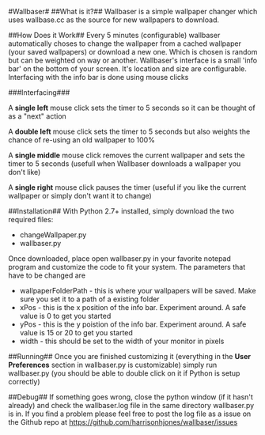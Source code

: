 #Wallbaser#
##What is it?##
Wallbaser is a simple wallpaper changer which uses wallbase.cc as the source for new wallpapers to download. 

##How Does it Work##
Every 5 minutes (configurable) wallbaser automatically choses to change the wallpaper from a cached wallpaper (your saved wallpapers) or download a new one. Which is chosen is random but can be weighted on way or another. Wallbaser's interface is a small 'info bar' on the bottom of your screen. It's location and size are configurable. Interfacing with the info bar is done using mouse clicks

###Interfacing###

A **single left** mouse click sets the timer to 5 seconds so it can be thought of as a "next" action

A **double left** mouse click sets the timer to 5 seconds but also weights the chance of re-using an old wallpaper to 100%

A **single middle** mouse click removes the current wallpaper and sets the timer to 5 seconds (usefull when Wallbaser downloads a wallpaper you don't like)

A **single right** mouse click pauses the timer (useful if you like the current wallpaper or simply don't want it to change)

##Installation##
With Python 2.7+ installed, simply download the two required files:

* changeWallpaper.py
* wallbaser.py

Once downloaded, place open wallbaser.py in your favorite notepad program and customize the code to fit your system. The parameters that have to be changed are

* wallpaperFolderPath - this is where your wallpapers will be saved. Make sure you set it to a path of a existing folder
* xPos - this is the x position of the info bar. Experiment around. A safe value is 0 to get you started
* yPos - this is the y poistion of the info bar. Experiment around. A safe value is 15 or 20 to get you started
* width - this should be set to the width of your monitor in pixels

##Running##
Once you are finished customizing it (everything in the **User Preferences** section in wallbaser.py is customizable) simply run wallbaser.py (you should be able to double click on it if Python is setup correctly)

##Debug##
If something goes wrong, close the python window (if it hasn't already) and check the wallbaser.log file in the same directory wallbaser.py is in. If you find a problem please feel free to post the log file as a issue on the Github repo at https://github.com/harrisonhjones/wallbaser/issues
